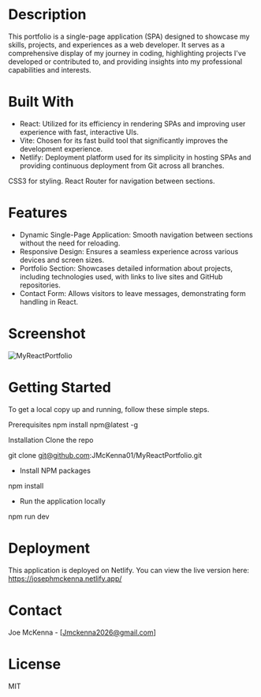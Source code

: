 # Description

This portfolio is a single-page application (SPA) designed to showcase my skills, projects, and experiences as a web developer. It serves as a comprehensive display of my journey in coding, highlighting projects I've developed or contributed to, and providing insights into my professional capabilities and interests.

# Built With

- React: Utilized for its efficiency in rendering SPAs and improving user experience with fast, interactive UIs.
- Vite: Chosen for its fast build tool that significantly improves the development experience.
- Netlify: Deployment platform used for its simplicity in hosting SPAs and providing continuous deployment from Git across all branches.


CSS3 for styling.
React Router for navigation between sections.

# Features

- Dynamic Single-Page Application: Smooth navigation between sections without the need for reloading.
- Responsive Design: Ensures a seamless experience across various devices and screen sizes.
- Portfolio Section: Showcases detailed information about projects, including technologies used, with links to live sites and GitHub repositories.
- Contact Form: Allows visitors to leave messages, demonstrating form handling in React. 

# Screenshot

![MyReactPortfolio](https://github.com/JMcKenna01/MyReactPortfolio/assets/147211404/e209c202-86af-4929-b841-89e435cc1770)

# Getting Started

To get a local copy up and running, follow these simple steps.

Prerequisites
npm install npm@latest -g

Installation
Clone the repo

git clone git@github.com:JMcKenna01/MyReactPortfolio.git

- Install NPM packages

npm install

- Run the application locally


npm run dev

# Deployment 

This application is deployed on Netlify. You can view the live version here: https://josephmckenna.netlify.app/
# Contact
Joe McKenna - [Jmckenna2026@gmail.com]

# License

MIT

